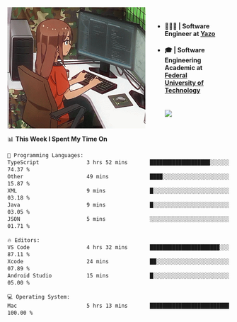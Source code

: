 
<body >
  <div style="display: flex; width: auto; margin-right: 30px ">
    <img align="right" width="312" height="274" style="padding-right:20px; " src="assets/umiko.gif" alt="Computer man" />
    <ul style="flex: 1;">
      <li><h4>🧑🏽‍💻 | Software Engineer at <a href="https://www.yazo.com.br/">Yazo</a></h4></li>
      <li><h4>🎓 | Software Engineering Academic at <a href="http://www.utfpr.edu.br/">Federal University of Technology</a></h4></li>
      <br/>
      <a href="https://skillicons.dev">
        <img src="https://skillicons.dev/icons?i=ts,react,nodejs,go,swift,js,adonis,postgres,c,heroku,gradle,firebase,flutter,docker,aws,java,redis,kubernetes&theme=light&&perline=6 " />
      </a>
    </ul>  
    <br/>
  </div>
</body>


<!--START_SECTION:waka-->
📊 **This Week I Spent My Time On** 

```text
💬 Programming Languages: 
TypeScript               3 hrs 52 mins       ███████████████████░░░░░░   74.37 % 
Other                    49 mins             ████░░░░░░░░░░░░░░░░░░░░░   15.87 % 
XML                      9 mins              █░░░░░░░░░░░░░░░░░░░░░░░░   03.18 % 
Java                     9 mins              █░░░░░░░░░░░░░░░░░░░░░░░░   03.05 % 
JSON                     5 mins              ░░░░░░░░░░░░░░░░░░░░░░░░░   01.71 % 

🔥 Editors: 
VS Code                  4 hrs 32 mins       ██████████████████████░░░   87.11 % 
Xcode                    24 mins             ██░░░░░░░░░░░░░░░░░░░░░░░   07.89 % 
Android Studio           15 mins             █░░░░░░░░░░░░░░░░░░░░░░░░   05.00 % 

💻 Operating System: 
Mac                      5 hrs 13 mins       █████████████████████████   100.00 % 
```


<!--END_SECTION:waka-->

<!--
**danielr0d/danielr0d** is a ✨ _special_ ✨ repository because its `README.md` (this file) appears on your GitHub profile.

Here are some ideas to get you started:

- 🔭 I’m currently working on ...
- 🌱 I’m currently learning ...
- 👯 I’m looking to collaborate on ...
- 🤔 I’m looking for help with ...
- 💬 Ask me about ...
- 📫 How to reach me: ...
- 😄 Pronouns: ...
- ⚡ Fun fact: ...
-->
